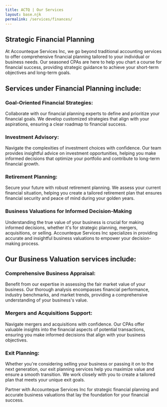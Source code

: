 ```yaml
---
title: ACTQ | Our Services
layout: base.njk
permalink: /services/finances/
---
```





## Strategic Financial Planning

At Accounteque Services Inc, we go beyond traditional accounting services to offer comprehensive financial planning tailored to your individual or business needs. Our seasoned CPAs are here to help you chart a course for financial success, providing strategic guidance to achieve your short-term objectives and long-term goals.

## Services under Financial Planning include:

### Goal-Oriented Financial Strategies:
Collaborate with our financial planning experts to define and prioritize your financial goals. We develop customized strategies that align with your aspirations, ensuring a clear roadmap to financial success.

### Investment Advisory:
Navigate the complexities of investment choices with confidence. Our team provides insightful advice on investment opportunities, helping you make informed decisions that optimize your portfolio and contribute to long-term financial growth.

### Retirement Planning:
Secure your future with robust retirement planning. We assess your current financial situation, helping you create a tailored retirement plan that ensures financial security and peace of mind during your golden years.

### Business Valuations for Informed Decision-Making

Understanding the true value of your business is crucial for making informed decisions, whether it's for strategic planning, mergers, acquisitions, or selling. Accounteque Services Inc specializes in providing accurate and insightful business valuations to empower your decision-making process.

## Our Business Valuation services include:

### Comprehensive Business Appraisal:
Benefit from our expertise in assessing the fair market value of your business. Our thorough analysis encompasses financial performance, industry benchmarks, and market trends, providing a comprehensive understanding of your business's value.

### Mergers and Acquisitions Support:
Navigate mergers and acquisitions with confidence. Our CPAs offer valuable insights into the financial aspects of potential transactions, ensuring you make informed decisions that align with your business objectives.

### Exit Planning:
Whether you're considering selling your business or passing it on to the next generation, our exit planning services help you maximize value and ensure a smooth transition. We work closely with you to create a tailored plan that meets your unique exit goals.

Partner with Accounteque Services Inc for strategic financial planning and accurate business valuations that lay the foundation for your financial success.